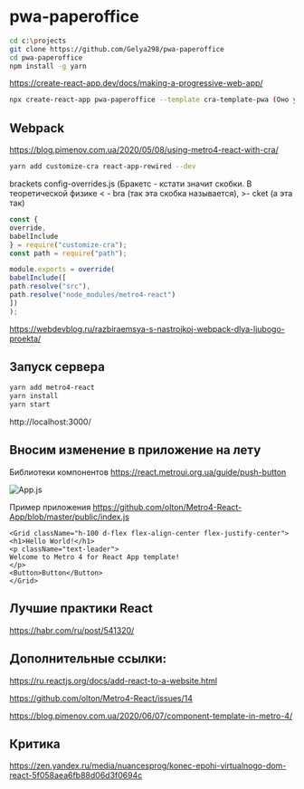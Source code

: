 # pwa-paperoffice

```sh
cd c:\projects
git clone https://github.com/Gelya298/pwa-paperoffice
cd pwa-paperoffice
npm install -g yarn
```

https://create-react-app.dev/docs/making-a-progressive-web-app/

```sh
npx create-react-app pwa-paperoffice --template cra-template-pwa (Оно устанавливает шаблон приложения React последней версии с хорошими Сервис-Воркерами для PWA)
```

## Webpack

https://blog.pimenov.com.ua/2020/05/08/using-metro4-react-with-cra/

```sh
yarn add customize-cra react-app-rewired --dev
```

brackets config-overrides.js (Бракетс - кстати значит скобки. В теоретической физике < - bra (так эта скобка называется), >- cket (а эта так)

```js
const {
override,
babelInclude
} = require("customize-cra");
const path = require("path");

module.exports = override(
babelInclude([
path.resolve("src"),
path.resolve("node_modules/metro4-react")
])
);
```

https://webdevblog.ru/razbiraemsya-s-nastrojkoj-webpack-dlya-ljubogo-proekta/


## Запуск сервера

```sh
yarn add metro4-react
yarn install
yarn start
```

http://localhost:3000/

## Вносим изменение в приложение на лету

Библиотеки компонентов
https://react.metroui.org.ua/guide/push-button

![App.js](http://homedevice.pro/wp-content/uploads/2021/02/Gelya19.png)

Пример приложения
https://github.com/olton/Metro4-React-App/blob/master/public/index.js

```node
<Grid className="h-100 d-flex flex-align-center flex-justify-center">
<h1>Hello World!</h1>
<p className="text-leader">
Welcome to Metro 4 for React App template!
</p>
<Button>Button</Button>
</Grid>
```
## Лучшие практики React

https://habr.com/ru/post/541320/

## Дополнительные ссылки:

https://ru.reactjs.org/docs/add-react-to-a-website.html
                             
https://github.com/olton/Metro4-React/issues/14

https://blog.pimenov.com.ua/2020/06/07/component-template-in-metro-4/

## Критика

https://zen.yandex.ru/media/nuancesprog/konec-epohi-virtualnogo-dom-react-5f058aea6fb88d06d3f0694c
